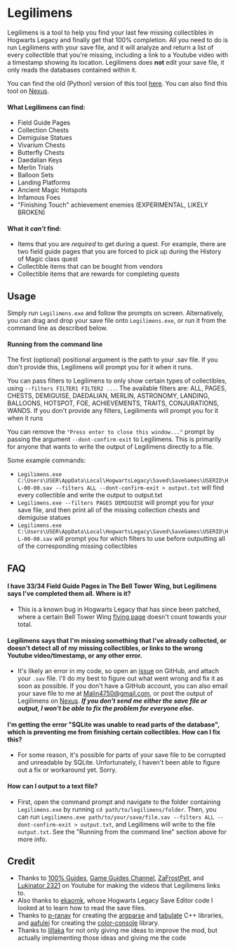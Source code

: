 # Legilimens
Legilimens is a tool to help you find your last few missing collectibles in Hogwarts Legacy and finally get that 100% completion. All you need to do is run Legilimens with your save file, and it will analyze and return a list of every collectible that you're missing, including a link to a Youtube video with a timestamp showing its location. Legilimens does **not** edit your save file, it only reads the databases contained within it.

You can find the old (Python) version of this tool [here](https://github.com/Malin001/Legilimens-Hogwarts-Legacy-Collectible-Finder). You can also find this tool on [Nexus](https://www.nexusmods.com/hogwartslegacy/mods/556).

#### What Legilimens can find:
- Field Guide Pages
- Collection Chests
- Demiguise Statues
- Vivarium Chests
- Butterfly Chests
- Daedalian Keys
- Merlin Trials
- Balloon Sets
- Landing Platforms
- Ancient Magic Hotspots
- Infamous Foes
- "Finishing Touch" achievement enemies (EXPERIMENTAL, LIKELY BROKEN)

#### What it *can't* find:
- Items that you are *required* to get during a quest. For example, there are two field guide pages that you are forced to pick up during the History of Magic class quest
- Collectible items that can be bought from vendors
- Collectible items that are rewards for completing quests


## Usage
Simply run `Legilimens.exe` and follow the prompts on screen. Alternatively, you can drag and drop your save file onto `Legilimens.exe`, or run it from the command line as described below.

#### Running from the command line
The first (optional) positional argument is the path to your .sav file. If you don't provide this, Legilimens will prompt you for it when it runs.

You can pass filters to Legilimens to only show certain types of collectibles, using `--filters FILTER1 FILTER2 ...`. The available filters are: ALL, PAGES, CHESTS, DEMIGUISE, DAEDALIAN, MERLIN, ASTRONOMY, LANDING, BALLOONS, HOTSPOT, FOE, ACHIEVEMENTS, TRAITS, CONJURATIONS, WANDS. If you don't provide any filters, Legiliments will prompt you for it when it runs

You can remove the `"Press enter to close this window..."` prompt by passing the argument `--dont-confirm-exit` to Legilimens. This is primarily for anyone that wants to write the output of Legilimens directly to a file.

Some example commands:
- `Legilimens.exe C:\Users\USER\AppData\Local\HogwartsLegacy\Saved\SaveGames\USERID\HL-00-00.sav --filters ALL --dont-confirm-exit > output.txt` will find every collectible and write the output to output.txt
- `Legilimens.exe --filters PAGES DEMIGUISE` will prompt you for your save file, and then print all of the missing collection chests and demiguise statues
- `Legilimens.exe C:\Users\USER\AppData\Local\HogwartsLegacy\Saved\SaveGames\USERID\HL-00-00.sav` will prompt you for which filters to use before outputting all of the corresponding missing collectibles

## FAQ
#### I have 33/34 Field Guide Pages in The Bell Tower Wing, but Legilimens says I've completed them all. Where is it?
- This is a known bug in Hogwarts Legacy that has since been patched, where a certain Bell Tower Wing [flying page](https://youtu.be/KnHZ5gVb_qk&t=104) doesn't count towards your total.
#### Legilimens says that I'm missing something that I've already collected, or doesn't detect all of my missing collectibles, or links to the wrong Youtube video/timestamp, or any other error.
- It's likely an error in my code, so open an [issue](https://github.com/Malin001/Legilimens-Hogwarts-Legacy-cpp/issues) on GitHub, and attach your `.sav` file. I'll do my best to figure out what went wrong and fix it as soon as possible. If you don't have a GitHub account, you can also email your save file to me at Malin4750@gmail.com, or post the output of Legilimens on [Nexus](https://www.nexusmods.com/hogwartslegacy/mods/556). ***If you don't send me either the save file or output, I won't be able to fix the problem for everyone else.***
#### I'm getting the error "SQLite was unable to read parts of the database", which is preventing me from finishing certain collectibles. How can I fix this?
- For some reason, it's possible for parts of your save file to be corrupted and unreadable by SQLite. Unfortunately, I haven't been able to figure out a fix or workaround yet. Sorry.
#### How can I output to a text file?
- First, open the command prompt and navigate to the folder containing `Legilimens.exe` by running `cd path/to/legilimens/folder`. Then, you can run `Legilimens.exe path/to/your/save/file.sav --filters ALL --dont-confirm-exit > output.txt`, and Legilimens will write to the file `output.txt`. See the "Running from the command line" section above for more info.

## Credit
- Thanks to [100% Guides](https://www.youtube.com/@100Guides), [Game Guides Channel](https://www.youtube.com/@GameGuideslolz), [ZaFrostPet](https://www.youtube.com/@ZaFrostPet), and [Lukinator 2321](https://www.youtube.com/@lukinator2321) on Youtube for making the videos that Legilimens links to.
- Also thanks to [ekaomk](https://github.com/ekaomk/Hogwarts-Legacy-Save-Editor), whose Hogwarts Legacy Save Editor code I looked at to learn how to read the save files.
- Thanks to [p-ranav](https://github.com/p-ranav) for creating the [argparse](https://github.com/p-ranav/argparse) and [tabulate](https://github.com/p-ranav/tabulate) C++ libraries, and [aafulei](https://github.com/aafulei) for creating the [color-console](https://github.com/aafulei/color-console) library.
- Thanks to [lillaka](https://www.nexusmods.com/users/2211740) for not only giving me ideas to improve the mod, but actually implementing those ideas and giving me the code

